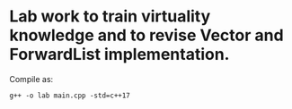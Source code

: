 # Lab work to train virtuality knowledge and to revise Vector and ForwardList implementation.

Compile as:

    g++ -o lab main.cpp -std=c++17
